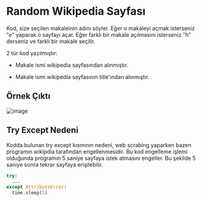 # Random Wikipedia Sayfası

Kod, size seçilen makaleinin adını söyler. Eğer o makaleyi açmak isterseniz "e" yaparak o sayfayı açar. Eğer farklı bir makale açılmasını isterseniz "h" derseniz ve farklı bir  makale seçilir.

2 tür kod yazılmıştır:

- Makale ismi wikipedia sayfasından alınmıştır.

- Makale ismi wikipedia sayfasının title'ından alınmıştır.


Örnek Çıktı
-------------

![image](https://user-images.githubusercontent.com/81961593/216441112-81255f82-b9f8-46c4-9efe-c90a5a475358.png)

Try Except Nedeni
-----

Kodda bulunan try except kısmının nedeni, web scrabing yaparken bazen programın wikipdia tarafından engellenmesidir. Bu kod engelleme işlemi olduğunda programın 5 saniye sayfaya istek atmasını engeller. Bu şekilde 5 saniye sonra tekrar sayfaya erişilebilir.

```python
try:
  ...
except AttributeError:
  time.sleep(5)
```

